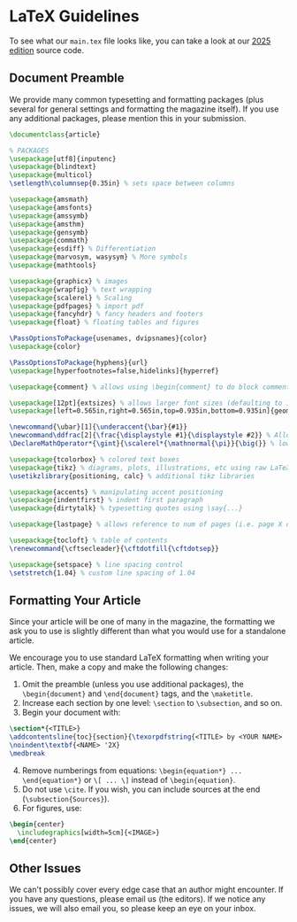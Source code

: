 # LaTeX Guidelines

To see what our `main.tex` file looks like, you can take a look at our [2025 edition](https://github.com/shsmathmag/2025/blob/main/source/main.tex) source code.

## Document Preamble

We provide many common typesetting and formatting packages (plus several for general settings and formatting the magazine itself). If you use any additional packages, please mention this in your submission.

```tex
\documentclass{article}

% PACKAGES
\usepackage[utf8]{inputenc}
\usepackage{blindtext}
\usepackage{multicol}
\setlength\columnsep{0.35in} % sets space between columns

\usepackage{amsmath}
\usepackage{amsfonts}
\usepackage{amssymb}
\usepackage{amsthm}
\usepackage{gensymb}
\usepackage{commath}
\usepackage{esdiff} % Differentiation
\usepackage{marvosym, wasysym} % More symbols
\usepackage{mathtools}

\usepackage{graphicx} % images
\usepackage{wrapfig} % text wrapping
\usepackage{scalerel} % Scaling
\usepackage{pdfpages} % import pdf
\usepackage{fancyhdr} % fancy headers and footers
\usepackage{float} % floating tables and figures

\PassOptionsToPackage{usenames, dvipsnames}{color}
\usepackage{color}

\PassOptionsToPackage{hyphens}{url}
\usepackage[hyperfootnotes=false,hidelinks]{hyperref}

\usepackage{comment} % allows using \begin{comment} to do block comments

\usepackage[12pt]{extsizes} % allows larger font sizes (defaulting to 12 pt)
\usepackage[left=0.565in,right=0.565in,top=0.935in,bottom=0.935in]{geometry} % custom margins

\newcommand{\ubar}[1]{\underaccent{\bar}{#1}}
\newcommand\ddfrac[2]{\frac{\displaystyle #1}{\displaystyle #2}} % Allows for "uncramped" fractions
\DeclareMathOperator*{\gint}{\scalerel*{\mathnormal{\pi}}{\big(}} % lowkey idk why this exists

\usepackage{tcolorbox} % colored text boxes
\usepackage{tikz} % diagrams, plots, illustrations, etc using raw LaTeX
\usetikzlibrary{positioning, calc} % additional tikz libraries

\usepackage{accents} % manipulating accent positioning
\usepackage{indentfirst} % indent first paragraph
\usepackage{dirtytalk} % typesetting quotes using \say{...}

\usepackage{lastpage} % allows reference to num of pages (i.e. page X of Y)

\usepackage{tocloft} % table of contents
\renewcommand{\cftsecleader}{\cftdotfill{\cftdotsep}}

\usepackage{setspace} % line spacing control
\setstretch{1.04} % custom line spacing of 1.04
```

## Formatting Your Article

Since your article will be one of many in the magazine, the formatting we ask you to use is slightly different than what you would use for a standalone article.

We encourage you to use standard LaTeX formatting when writing your article. Then, make a copy and make the following changes:

1. Omit the preamble (unless you use additional packages), the `\begin{document}` and `\end{document}` tags, and the `\maketitle`.
2. Increase each section by one level: `\section` to `\subsection`, and so on.
3. Begin your document with:
```tex
\section*{<TITLE>}
\addcontentsline{toc}{section}{\texorpdfstring{<TITLE> by <YOUR NAME> '2X}
\noindent\textbf{<NAME> '2X}
\medbreak
```
4. Remove numberings from equations: `\begin{equation*} ... \end{equation*}` or `\[ ... \]` instead of `\begin{equation}`.
5. Do not use `\cite`. If you wish, you can include sources at the end (`\subsection{Sources}`).
6. For figures, use:
```tex
\begin{center}
  \includegraphics[width=5cm]{<IMAGE>}
\end{center}
```

## Other Issues

We can't possibly cover every edge case that an author might encounter. If you have any questions, please email us (the editors). If we notice any issues, we will also email you, so please keep an eye on your inbox.
